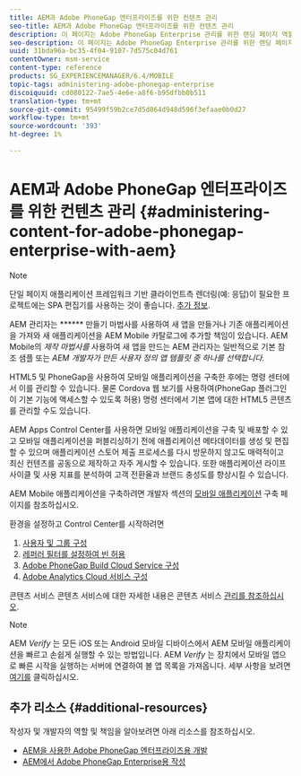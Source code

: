```yaml
---
title: AEM과 Adobe PhoneGap 엔터프라이즈를 위한 컨텐츠 관리
seo-title: AEM과 Adobe PhoneGap 엔터프라이즈를 위한 컨텐츠 관리
description: 이 페이지는 Adobe PhoneGap Enterprise 관리를 위한 랜딩 페이지 역할을 합니다.
seo-description: 이 페이지는 Adobe PhoneGap Enterprise 관리를 위한 랜딩 페이지 역할을 합니다.
uuid: 31bda96a-bc35-4f04-9107-7d575c04d761
contentOwner: msm-service
content-type: reference
products: SG_EXPERIENCEMANAGER/6.4/MOBILE
topic-tags: administering-adobe-phonegap-enterprise
discoiquuid: cd080122-7ae5-4e6e-a8f6-b95dfbb0b511
translation-type: tm+mt
source-git-commit: 95499f59b2ce7d5d864d948d596f3efaae0b0d27
workflow-type: tm+mt
source-wordcount: '393'
ht-degree: 1%

---
```



# AEM과 Adobe PhoneGap 엔터프라이즈를 위한 컨텐츠 관리 {#administering-content-for-adobe-phonegap-enterprise-with-aem}

>[!NOTE]
>
>단일 페이지 애플리케이션 프레임워크 기반 클라이언트측 렌더링(예: 응답)이 필요한 프로젝트에는 SPA 편집기를 사용하는 것이 좋습니다. [추가 정보](/help/sites-developing/spa-overview.md).

AEM 관리자는 ****** 만들기 마법사를 사용하여 새 앱을 만들거나 기존 애플리케이션을 가져와 새 애플리케이션을 AEM Mobile 카탈로그에 추가할 책임이 있습니다. AEM Mobile의 *제작 마법사를* 사용하여 새 앱을 만드는 AEM 관리자는 일반적으로 기본 참조 샘플 또는 *AEM 개발자가 만든 사용자 정의 앱 템플릿 중 하나를 선택합니다.*

HTML5 및 PhoneGap을 사용하여 모바일 애플리케이션을 구축한 후에는 명령 센터에서 이를 관리할 수 있습니다. 물론 Cordova 웹 보기를 사용하여(PhoneGap 플러그인이 기본 기능에 액세스할 수 있도록 허용) 명령 센터에서 기본 앱에 대한 HTML5 콘텐츠를 관리할 수도 있습니다.

AEM Apps Control Center를 사용하면 모바일 애플리케이션을 구축 및 배포할 수 있고 모바일 애플리케이션을 퍼블리싱하기 전에 애플리케이션 메타데이터를 생성 및 편집할 수 있으며 애플리케이션 스토어 제출 프로세스를 다시 방문하지 않고도 매력적이고 최신 컨텐츠를 공동으로 제작하고 자주 게시할 수 있습니다. 또한 애플리케이션 라이프사이클 및 사용 지표를 분석하여 고객 전환율과 브랜드 충성도를 향상시킬 수 있습니다.

AEM Mobile 애플리케이션을 구축하려면 개발자 섹션의 [모바일 애플리케이션](/help/mobile/building-app-mobile-phonegap.md) 구축 페이지를 참조하십시오.

환경을 설정하고 Control Center를 시작하려면

1. [사용자 및 그룹 구성](/help/mobile/configure-users-groups.md)
1. [레퍼러 필터를 설정하여 빈 허용](/help/mobile/setting-referrer-filter-empty.md)
1. [Adobe PhoneGap Build Cloud Service 구성](/help/mobile/configure-phonegap-build-cloud.md)
1. [Adobe Analytics Cloud 서비스 구성](/help/mobile/configure-adobe-mobile-cloud-service.md)

콘텐츠 서비스 콘텐츠 서비스에 대한 자세한 내용은 콘텐츠 서비스 [관리를 참조하십시오](/help/mobile/developing-content-services.md).

>[!NOTE]
>
>AEM *Verify* 는 모든 iOS 또는 Android 모바일 디바이스에서 AEM 모바일 애플리케이션을 빠르고 손쉽게 실행할 수 있는 방법입니다. AEM *Verify* 는 장치에서 모바일 앱으로 빠른 시작을 실행하는 서버에 연결하여 볼 앱 목록을 가져옵니다. 세부 사항을 보려면 [여기를](/help/mobile/phonegap-mobile-quickstart.md) 클릭하십시오.

## 추가 리소스 {#additional-resources}

작성자 및 개발자의 역할 및 책임을 알아보려면 아래 리소스를 참조하십시오.

* [AEM을 사용한 Adobe PhoneGap 엔터프라이즈용 개발](/help/mobile/developing-in-phonegap.md)
* [AEM에서 Adobe PhoneGap Enterprise용 작성](/help/mobile/phonegap.md)
